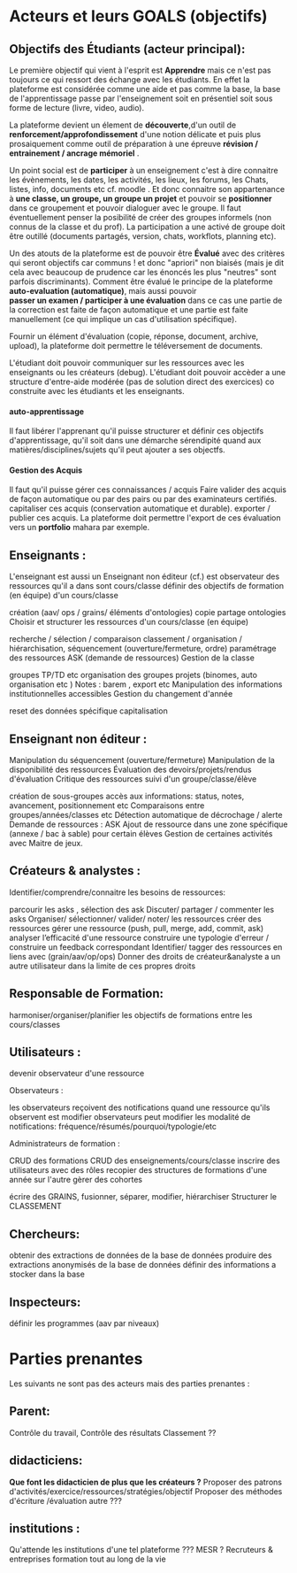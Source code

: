 
# Acteurs et leurs GOALS (objectifs)

## Objectifs des Étudiants (acteur principal):

Le première objectif qui vient à l'esprit est **Apprendre** mais ce n'est pas toujours ce qui ressort des échange avec les étudiants. En effet la plateforme est considérée comme une aide et pas comme la base, la base de l'apprentissage passe par l'enseignement soit en présentiel soit sous forme de lecture (livre, video, audio). 

La plateforme devient un élement de **découverte**,d'un outil de **renforcement/approfondissement** d'une notion délicate et puis plus prosaiquement comme outil de préparation à une épreuve **révision / entrainement / ancrage mémoriel** . 

Un point social est de **participer** à un enseignement c'est à dire connaitre les évènements, les dates, les activités, les lieux, les forums, les Chats, listes, info, documents etc cf. moodle . 
Et donc connaitre son appartenance à **une classe, un groupe, un groupe un projet** et pouvoir se **positionner** dans ce groupement  et pouvoir dialoguer avec le groupe. Il faut éventuellement penser la posibilité de créer des groupes informels (non connus de la classe et du prof). 
La participation a une activé de groupe doit être outillé (documents partagés, version, chats, workflots, planning etc).

Un des atouts de la plateforme est de pouvoir être **Évalué** avec des critères qui seront objectifs car communs ! et donc "apriori" non biaisés (mais je dit cela avec beaucoup de prudence car les énoncés les plus "neutres" sont parfois discriminants). 
Comment être évalué le principe de la plateforme **auto-evaluation (automatique)**, mais aussi pouvoir  
**passer un examen / participer à une évaluation** dans ce cas une partie de la correction est faite de façon automatique et une partie est faite manuellement (ce qui implique un cas d'utilisation spécifique). 

Fournir un élément d'évaluation  (copie, réponse, document, archive, upload), la plateforme doit permettre le téléversement de documents. 

L'étudiant doit pouvoir communiquer sur les ressources avec les enseignants ou les créateurs (debug).
L'étudiant doit pouvoir accèder a une structure d'entre-aide modérée (pas de solution direct des exercices) co construite avec les étudiants et les enseignants.

#### auto-apprentissage 
Il faut libérer l'apprenant qu'il puisse structurer et définir ces objectifs d'apprentissage, qu'il soit dans une démarche
sérendipité quand aux matières/disciplines/sujets qu'il peut ajouter a ses objectfs.


#### Gestion des Acquis 
Il faut qu'il puisse gérer ces connaissances / acquis 
Faire valider des acquis de façon automatique ou par des pairs ou par des examinateurs certifiés. 
capitaliser ces acquis (conservation automatique et durable). 
exporter / publier ces acquis. 
La plateforme doit permettre l'export de ces évaluation vers un **portfolio** mahara par exemple. 



## Enseignants :

L'enseignant est aussi un Enseignant non éditeur (cf.) est observateur des ressources qu'il a dans sont cours/classe
définir des objectifs de formation (en équipe) d'un cours/classe

création (aav/ ops / grains/ éléments d'ontologies)
copie
partage
ontologies
Choisir et structurer les ressources d'un cours/classe  (en équipe)

recherche / sélection / comparaison
classement / organisation  / hiérarchisation,
séquencement (ouverture/fermeture, ordre)
paramétrage des ressources
ASK (demande de ressources)
Gestion de la classe

groupes TP/TD etc
organisation des groupes projets  (binomes, auto organisation etc )
Notes : barem , export etc
Manipulation des informations institutionnelles accessibles
Gestion du changement d'année

reset des données spécifique
capitalisation

## Enseignant non éditeur :

Manipulation du séquencement (ouverture/fermeture)
Manipulation de la disponibilité des ressources
Évaluation des devoirs/projets/rendus d'évaluation
Critique des ressources
suivi d'un groupe/classe/élève

création de sous-groupes
accès aux informations: status,  notes, avancement, positionnement etc
Comparaisons entre groupes/années/classes etc
Détection automatique de décrochage / alerte
Demande de ressources : ASK
Ajout de ressource dans une zone spécifique (annexe / bac à sable) pour certain élèves
Gestion de certaines activités avec Maitre de jeux.

## Créateurs & analystes :

Identifier/comprendre/connaitre les besoins de ressources:

parcourir les asks , sélection des ask
Discuter/ partager / commenter les asks
Organiser/ sélectionner/ valider/ noter/ les ressources
créer des ressources
gérer une ressource (push, pull, merge, add, commit, ask)
analyser l’efficacité d'une ressource
construire une typologie d'erreur / construire un feedback correspondant
Identifier/ tagger des ressources en liens avec (grain/aav/op/ops)
Donner des droits de créateur&analyste a un autre utilisateur dans la limite de ces propres droits

## Responsable de Formation:

harmoniser/organiser/planifier les objectifs de formations entre les cours/classes

## Utilisateurs :

devenir observateur d'une ressource

Observateurs :

les observateurs reçoivent des notifications quand une ressource qu'ils observent est modifier
observateurs peut modifier les modalité de notifications: fréquence/résumés/pourquoi/typologie/etc

Administrateurs de formation :

CRUD des formations
CRUD des enseignements/cours/classe
inscrire des utilisateurs avec des rôles
recopier des structures de formations d'une année sur l'autre
gèrer des cohortes


écrire des GRAINS, fusionner,  séparer, modifier, hiérarchiser
Structurer le CLASSEMENT

## Chercheurs:

obtenir des extractions de données de la base de données
produire des extractions anonymisés  de la base de données
définir des informations a stocker dans la base

## Inspecteurs:

définir les programmes (aav par niveaux)

# Parties prenantes

Les suivants ne sont pas des acteurs mais des parties prenantes :

## Parent:

Contrôle du travail,
Contrôle des résultats
Classement ??

## didacticiens:

**Que font les didacticien de plus que les créateurs ?**
Proposer des patrons d'activités/exercice/ressources/stratégies/objectif
Proposer des méthodes d'écriture /évaluation autre ???

## institutions :

Qu'attende les institutions d'une tel plateforme ???
MESR ?
Recruteurs & entreprises
formation tout au long de la vie

